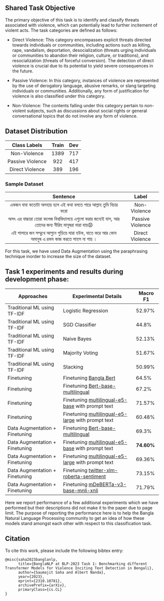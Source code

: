 ## Shared Task Objective 
The primary objective of this task is to identify and classify threats associated with violence, which can potentially lead to further incitement of violent acts.
The task categories are defined as follows:

- Direct Violence: This category encompasses explicit threats directed towards individuals or communities, including actions such as killing, rape, vandalism, deportation, desocialization (threats urging individuals or communities to abandon their religion, culture, or traditions), and resocialization (threats of forceful conversion). The detection of direct violence is crucial due to its potential to yield severe consequences in the future.

- Passive Violence: In this category, instances of violence are represented by the use of derogatory language, abusive remarks, or slang targeting individuals or communities. Additionally, any form of justification for violence is also classified under this category.

- Non-Violence: The contents falling under this category pertain to non-violent subjects, such as discussions about social rights or general conversational topics that do not involve any form of violence.

## Dataset Distribution

| **Class Labels** | **Train** | **Dev** |
|:----------------:|:---------:|:-------:|
|   Non-Violence   |    1389   |   717   |
| Passive Violence |    922    |   417   |
|  Direct Violence |    389    |   196   |

### Sample Dataset

|                                          **Sentence**                                          |     **Label**    |
|:----------------------------------------------------------------------------------------------:|:----------------:|
|                 একজন বাবা কতোটা অসহায় হলে এই কথা বলতে পারে আল্লাহ তুমি বিচার করো                 |   Non-Violence   |
| অসৎ এর বাচ্চারা তোরা কলেজ বিশ্ববিদ্যালয়ে এগুলো করার জন্যেই যাস, আর তোদের জন্য নীরিহ মানুষরা মারা যায়😡 | Passive Violence |
|   এই শালারে জন সম্মুখে আগুনে পুড়িয়ে মারা হউক, যাতে করে আর কোন অমানুষ এ রকম কাজ করতে সাহস না পায় ।   |  Direct Violence |

For this task, we have used Data Augmentation using the paraphrasing technique inorder to increase the size of the dataset.

## Task 1 experiments and results during development phase: 

| Approaches                     | Experimental Details                                            | Macro F1 |
|--------------------------------|-----------------------------------------------------------------|----------|
| Traditional ML using TF-IDF | Logistic Regression | 52.97% |
| Traditional ML using TF-IDF | SGD Classifier      | 44.8%  |
| Traditional ML using TF-IDF | Naive Bayes         | 52.13% |
| Traditional ML using TF-IDF | Majority Voting     | 51.67% |
| Traditional ML using TF-IDF | Stacking            | 50.99% |
| Finetuning                     | Finetuning [Bangla Bert](https://huggingface.co/sagorsarker/bangla-bert-base)                                          | 64.5%     |
| Finetuning                     | Finetuning [Bert-base-multilingual](https://huggingface.co/bert-base-multilingual-uncased)                               | 67.2%     |
| Finetuning                     | Finetuning [multilingual-e5-base](https://huggingface.co/intfloat/multilingual-e5-base) with prompt text                | 71.57%    |
| Finetuning                     | Finetuning [multilingual-e5-large](https://huggingface.co/intfloat/multilingual-e5-large) with prompt text               | 60.48%    |
| Data Augmentation + Finetuning | Finetuning [Bert-base-multilingual](https://huggingface.co/bert-base-multilingual-uncased)                             | 69.3%     |
| Data Augmentation + Finetuning | Finetuning [multilingual-e5-base](https://huggingface.co/intfloat/multilingual-e5-base) with prompt text  | **74.60%**   |
| Data Augmentation + Finetuning | Finetuning [multilingual-e5-large](https://huggingface.co/intfloat/multilingual-e5-large) with prompt text | 69.36%   |
| Data Augmentation + Finetuning | Finetuning [twitter-xlm-roberta-sentiment](https://huggingface.co/cardiffnlp/twitter-xlm-roberta-base-sentiment)           | 73.15%   |
| Data Augmentation + Finetuning | Finetuning [mDeBERTa-v3-base-mnli-xnli](https://huggingface.co/MoritzLaurer/mDeBERTa-v3-base-mnli-xnli)              | 71.79%   |

Here we report performance of a few additional experiments which we have performed but their descriptions did not make it to the paper due to page limit. The purpose of reporting the performance here is to help the Bangla Natural Language Processing community to get an idea of how these models stand amongst each other with respect to this classification task.

## Citation
To cite this work, please include the following bibtex entry:
```
@misc{saha2023banglanlp,
      title={BanglaNLP at BLP-2023 Task 1: Benchmarking different Transformer Models for Violence Inciting Text Detection in Bengali}, 
      author={Saumajit Saha and Albert Nanda},
      year={2023},
      eprint={2310.10781},
      archivePrefix={arXiv},
      primaryClass={cs.CL}
}
```
